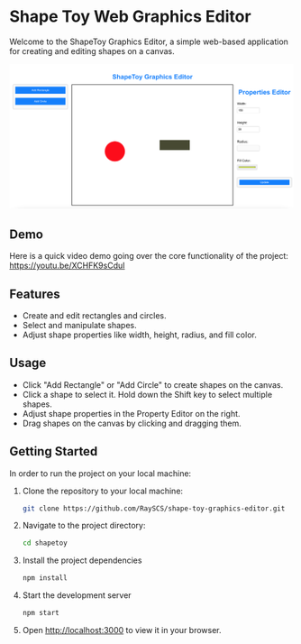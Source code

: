 # Shape Toy Web Graphics Editor

Welcome to the ShapeToy Graphics Editor, a simple web-based application for creating and editing shapes on a canvas.

![ShapeToy Web Graphics Editor Screenshot](shapetoypic.png)

## Demo
Here is a quick video demo going over the core functionality of the project: https://youtu.be/XCHFK9sCduI

## Features

- Create and edit rectangles and circles.
- Select and manipulate shapes.
- Adjust shape properties like width, height, radius, and fill color.

## Usage
- Click "Add Rectangle" or "Add Circle" to create shapes on the canvas.
- Click a shape to select it. Hold down the Shift key to select multiple shapes.
- Adjust shape properties in the Property Editor on the right.
- Drag shapes on the canvas by clicking and dragging them.

## Getting Started

In order to run the project on your local machine:

1. Clone the repository to your local machine:

   ```bash
   git clone https://github.com/RaySCS/shape-toy-graphics-editor.git

2. Navigate to the project directory:
   
   ```bash
   cd shapetoy

3. Install the project dependencies 
   
   ```bash
   npm install
   
4. Start the development server
   
   ```bash
   npm start

5. Open [http://localhost:3000](http://localhost:3000) to view it in your browser.


